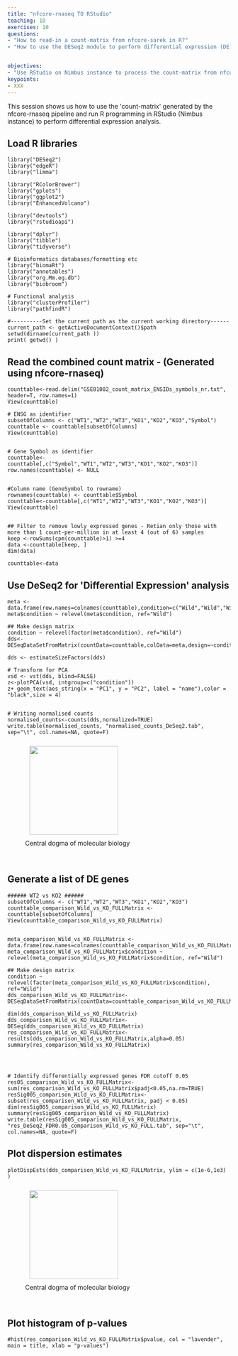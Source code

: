 ```yaml
---
title: "nfcore-rnaseq TO RStudio"
teaching: 10
exercises: 10
questions:
- "How to read-in a count-matrix from nfcore-sarek in R?"
- "How to use the DESeq2 module to perform differential expression (DE) analysis"


objectives:
- "Use RStudio on Nimbus instance to process the count-matrix from nfcore-rnaseq and generate list of differentially expressed genes."
keypoints:
- XXX
---
```


This session shows us how to use the 'count-matrix' generated by the nfcore-rnaseq pipeline and run R programming in RStudio (Nimbus instance) to perform differential expression analysis. 

## Load R libraries
~~~
library("DESeq2")
library("edgeR")
library("limma")

library("RColorBrewer")
library("gplots")
library("ggplot2")
library("EnhancedVolcano")

library("devtools")
library("rstudioapi")

library("dplyr")
library("tibble")
library("tidyverse")

# Bioinformatics databases/formatting etc
library("biomaRt")
library("annotables")
library("org.Mm.eg.db")
library("biobroom")

# Functional analysis
library("clusterProfiler")
library("pathfindR")

#----------Set the current path as the current working directory------
current_path <- getActiveDocumentContext()$path 
setwd(dirname(current_path ))
print( getwd() )
~~~

## Read the combined count matrix - (Generated  using nfcore-rnaseq)
~~~
counttable<-read.delim("GSE81082_count_matrix_ENSIDs_symbols_nr.txt", header=T, row.names=1)
View(counttable)

# ENSG as identifier
subsetOfColumns <- c("WT1","WT2","WT3","KO1","KO2","KO3","Symbol")
counttable <- counttable[subsetOfColumns]
View(counttable)


# Gene Symbol as identifier
counttable<-counttable[,c("Symbol","WT1","WT2","WT3","KO1","KO2","KO3")]
row.names(counttable) <- NULL


#Column name (GeneSymbol to rowname)
rownames(counttable) <- counttable$Symbol
counttable<-counttable[,c("WT1","WT2","WT3","KO1","KO2","KO3")]
View(counttable)


## Filter to remove lowly expressed genes - Retian only those with more than 1 count-per-million in at least 4 (out of 6) samples  
keep <-rowSums(cpm(counttable)>1) >=4
data <-counttable[keep, ]
dim(data)

counttable<-data
~~~

## Use DeSeq2 for 'Differential Expression' analysis
~~~
meta <- data.frame(row.names=colnames(counttable),condition=c("Wild","Wild","Wild","KO","KO","KO"))
meta$condition ~ relevel(meta$condition, ref="Wild")

## Make design matrix
condition ~ relevel(factor(meta$condition), ref="Wild")
dds<-DESeqDataSetFromMatrix(countData=counttable,colData=meta,design=~condition)

dds <- estimateSizeFactors(dds)

# Transform for PCA
vsd <- vst(dds, blind=FALSE)
z<-plotPCA(vsd, intgroup=c("condition"))
z+ geom_text(aes_string(x = "PC1", y = "PC2", label = "name"),color = "black",size = 4)


# Writing normalised counts
normalised_counts<-counts(dds,normalized=TRUE)
write.table(normalised_counts, "normalised_counts_DeSeq2.tab", sep="\t", col.names=NA, quote=F)

~~~
<figure>
  <img src="{{ page.root }}/fig/PCA.png" style="margin:10px;height:200px"/>
  <figcaption> Central dogma of molecular biology </figcaption>
</figure><br>



## Generate a list of DE genes

~~~
###### WT2 vs KO2 ###### 
subsetOfColumns <- c("WT1","WT2","WT3","KO1","KO2","KO3")
counttable_comparison_Wild_vs_KO_FULLMatrix <- counttable[subsetOfColumns]
View(counttable_comparison_Wild_vs_KO_FULLMatrix)


meta_comparison_Wild_vs_KO_FULLMatrix <- data.frame(row.names=colnames(counttable_comparison_Wild_vs_KO_FULLMatrix),condition=c("Wild","Wild","Wild","KO","KO","KO"))
meta_comparison_Wild_vs_KO_FULLMatrix$condition ~ relevel(meta_comparison_Wild_vs_KO_FULLMatrix$condition, ref="Wild")

## Make design matrix
condition ~ relevel(factor(meta_comparison_Wild_vs_KO_FULLMatrix$condition), ref="Wild")
dds_comparison_Wild_vs_KO_FULLMatrix<-DESeqDataSetFromMatrix(countData=counttable_comparison_Wild_vs_KO_FULLMatrix,colData=meta_comparison_Wild_vs_KO_FULLMatrix,design=~condition)

dim(dds_comparison_Wild_vs_KO_FULLMatrix)
dds_comparison_Wild_vs_KO_FULLMatrix<-DESeq(dds_comparison_Wild_vs_KO_FULLMatrix)
res_comparison_Wild_vs_KO_FULLMatrix<-results(dds_comparison_Wild_vs_KO_FULLMatrix,alpha=0.05)
summary(res_comparison_Wild_vs_KO_FULLMatrix)




# Identify differentially expressed genes FDR cutoff 0.05
res05_comparison_Wild_vs_KO_FULLMatrix<-sum(res_comparison_Wild_vs_KO_FULLMatrix$padj<0.05,na.rm=TRUE)
resSig005_comparison_Wild_vs_KO_FULLMatrix<-subset(res_comparison_Wild_vs_KO_FULLMatrix, padj < 0.05)
dim(resSig005_comparison_Wild_vs_KO_FULLMatrix)
summary(resSig005_comparison_Wild_vs_KO_FULLMatrix)
write.table(resSig005_comparison_Wild_vs_KO_FULLMatrix, "res_DeSeq2_FDR0.05_comparison_Wild_vs_KO_FULL.tab", sep="\t", col.names=NA, quote=F)
~~~

## Plot dispersion estimates
~~~
plotDispEsts(dds_comparison_Wild_vs_KO_FULLMatrix, ylim = c(1e-6,1e3) )
~~~

<figure>
  <img src="{{ page.root }}/fig/Dispersion.png" style="margin:10px;height:200px"/>
  <figcaption> Central dogma of molecular biology </figcaption>
</figure><br>

## Plot histogram of p-values
~~~
#hist(res_comparison_Wild_vs_KO_FULLMatrix$pvalue, col = "lavender", main = title, xlab = "p-values")
~~~


